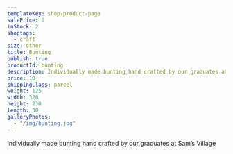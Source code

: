```yaml
---
templateKey: shop-product-page
salePrice: 0
inStock: 2
shoptags:
  - craft
size: other
title: Bunting
publish: true
productId: bunting
description: Individually made bunting hand crafted by our graduates at Sam’s Village
price: 10
shippingClass: parcel
weight: 125
width: 320
height: 230
length: 30
galleryPhotos:
  - "/img/bunting.jpg"
---
```


Individually made bunting hand crafted by our graduates at Sam’s Village
